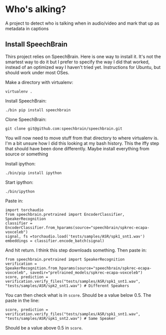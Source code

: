 # Who's alking?

A project to detect who is talking when in audio/video and mark that up as metadata in captions

## Install SpeechBrain

Thirs project relies on SpeechBrain. Here is one way to install it. It's not the smartest way to do it but I prefer to specify the way I did that worked, instead of an optimized way I haven't tried yet. Instructions for Ubuntu, but should work under most OSes.

Make a directory with virtualenv:

    virtualenv .

Install SpeechBrain:

    ./bin pip install speechbrain

Clone SpeechBrain:

    git clone git@github.com:speechbrain/speechbrain.git

You will now need to move stuff from that directory to where virtualenv is. I'm a bit unsure how I did this looking at my bash history. This the iffy step that should have been done differently. Maybe install everything from source or something

Install ipython:

    ./bin/pip install ipython

Start ipython:

    ./bin/ipython

Paste in:

    import torchaudio
    from speechbrain.pretrained import EncoderClassifier, SpeakerRecognition
    classifier = EncoderClassifier.from_hparams(source="speechbrain/spkrec-ecapa-voxceleb")
    signal, fs =torchaudio.load('tests/samples/ASR/spk1_snt1.wav')
    embeddings = classifier.encode_batch(signal)

And hit return. I think this step downloads something. Then paste in:

    from speechbrain.pretrained import SpeakerRecognition
    verification = SpeakerRecognition.from_hparams(source="speechbrain/spkrec-ecapa-voxceleb", savedir="pretrained_models/spkrec-ecapa-voxceleb")
    score, prediction = verification.verify_files("tests/samples/ASR/spk1_snt1.wav", "tests/samples/ASR/spk2_snt1.wav") # Different Speakers

You can then check what is in ```score```. Should be a value below 0.5. The paste in the line:

    score, prediction = verification.verify_files("tests/samples/ASR/spk1_snt1.wav", "tests/samples/ASR/spk1_snt2.wav") # Same Speaker

Should be a value above 0.5 in ```score```.
